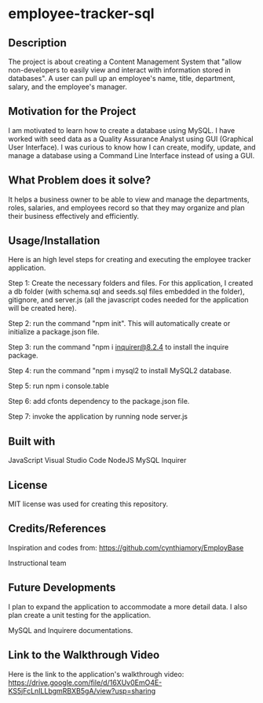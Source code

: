 # employee-tracker-sql

## Description

The project is about creating a Content Management System that "allow non-developers to easily view and interact with information stored in databases". A user can pull up an employee's name, title, department, salary, and the employee's manager.

## Motivation for the Project

I am motivated to learn how to create a database using MySQL. I have worked with seed data as a Quality Assurance Analyst using GUI (Graphical User Interface). I was curious to know how I can create, modify, update, and manage a database using a Command Line Interface instead of using a GUI.


## What Problem does it solve?

It helps a business owner to be able to view and manage the departments, roles, salaries, and employees record so that they may organize and plan their business effectively and efficiently. 

## Usage/Installation

Here is an high level steps for creating and executing the employee tracker application.

Step 1:  Create the necessary folders and files. For this application, I created a db folder (with schema.sql and seeds.sql files embedded in the folder), gitignore, and server.js (all the javascript codes needed for the application will be created here).

Step 2: run the command "npm init". This will automatically create or initialize a package.json file.

Step 3: run the command "npm i inquirer@8.2.4 to install the inquire package.

Step 4: run the command "npm i mysql2 to install MySQL2 database.

Step 5: run npm i console.table

Step 6: add cfonts dependency to the package.json file.

Step 7: invoke the application by running node server.js

## Built with

JavaScript
Visual Studio Code
NodeJS
MySQL
Inquirer

## License

MIT license was used for creating this repository.

## Credits/References

Inspiration and codes from: https://github.com/cynthiamory/EmployBase

Instructional team

## Future Developments

I plan to expand the application to accommodate a more detail data. I also plan create a unit testing for the application. 

MySQL and Inquirere documentations.

## Link to the Walkthrough Video
Here is the link to the application's walkthrough video: https://drive.google.com/file/d/16XUv0EmO4E-KS5jFcLnILLbgmRBXB5gA/view?usp=sharing



